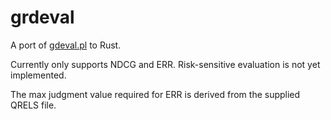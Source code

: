 # grdeval

A port of [gdeval.pl][gdeval] to Rust.

Currently only supports NDCG and ERR. Risk-sensitive evaluation is not yet
implemented.

The max judgment value required for ERR is derived from the supplied QRELS
file.

[gdeval]: https://github.com/trec-web/trec-web-2014
